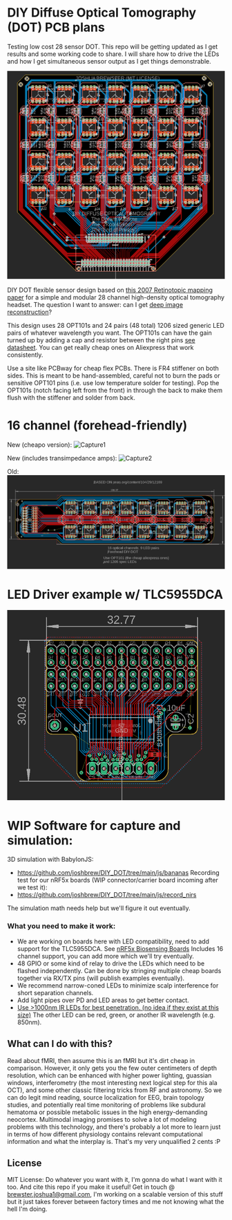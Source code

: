 # DIY Diffuse Optical Tomography (DOT) PCB plans

Testing low cost 28 sensor DOT. This repo will be getting updated as I get results and some working code to share. I will share how to drive the LEDs and how I get simultaneous sensor output as I get things demonstrable.

![DIYDOT](DIY__DOT.PNG)

DIY DOT flexible sensor design based on [this 2007 Retinotopic mapping paper](https://www.pnas.org/content/104/29/12169) for a simple and modular 28 channel high-density optical tomography headset. The question I want to answer: can I get [deep image reconstruction](https://journals.plos.org/ploscompbiol/article?id=10.1371/journal.pcbi.1006633)?

This design uses 28 OPT101s and 24 pairs (48 total) 1206 sized generic LED pairs of whatever wavelength you want. The OPT101s can have the gain turned up by adding a cap and resistor between the right pins [see datasheet](https://www.ti.com/lit/ds/symlink/opt101.pdf?HQS=TI-null-null-alldatasheets-df-pf-SEP-wwe). You can get really cheap ones on Aliexpress that work consistently.

Use a site like PCBway for cheap flex PCBs. There is FR4 stiffener on both sides. This is meant to be hand-assembled, careful not to burn the pads or sensitive OPT101 pins (i.e. use low temperature solder for testing). Pop the OPT101s (notch facing left from the front) in through the back to make them flush with the stiffener and solder from back.  

# 16 channel (forehead-friendly)

New (cheapo version):
![Capture1](https://github.com/joshbrew/DIY_DOT/assets/18196383/c8308fb1-bb82-4d54-b911-e251ef4fa524)

New (includes transimpedance amps):
![Capture2](https://github.com/joshbrew/DIY_DOT/assets/18196383/5e3c45eb-5cfc-4ccd-a7ff-146be4c4db25)

Old:
![DIY16DOT](16Ch.PNG)

# LED Driver example w/ TLC5955DCA

![leddriver](LEDdriver.PNG)

# WIP Software for capture and simulation:

3D simulation with BabylonJS:
- https://github.com/joshbrew/DIY_DOT/tree/main/js/bananas
Recording test for our nRF5x boards (WIP connector/carrier board incoming after we test it):
- https://github.com/joshbrew/DIY_DOT/tree/main/js/record_nirs

The simulation math needs help but we'll figure it out eventually.


### What you need to make it work:
* We are working on boards here with LED compatibility, need to add support for the TLC5955DCA. See [nRF5x Biosensing Boards](https://github.com/brainsatplay/nrf5x-biosensing-boards) Includes 16 channel support, you can add more which we'll try eventually.
* 48 GPIO or some kind of relay to drive the LEDs which need to be flashed independently. Can be done by stringing multiple cheap boards together via RX/TX pins (will publish examples eventually). 
* We recommend narrow-coned LEDs to minimize scalp interference for short separation channels.
* Add light pipes over PD and LED areas to get better contact.
* [Use >1000nm IR LEDs for best penetration. (no idea if they exist at this size)](https://www.spiedigitallibrary.org/journals/journal-of-biomedical-optics/volume-25/issue-09/097003/Diffuse-correlation-spectroscopy-measurements-of-blood-flow-using-1064nm-light/10.1117/1.JBO.25.9.097003.full?fbclid=IwAR02-l_q-xCykuuqUjc_RWJfQE7ESOEIRK0G9mqZSWaGiFhfwu1QNV42vjQ&SSO=1) The other LED can be red, green, or another IR wavelength (e.g. 850nm).

## What can I do with this?

Read about fMRI, then assume this is an fMRI but it's dirt cheap in comparison. However, it only gets you the few outer centimeters of depth resolution, which can be enhanced with higher power lighting, guassian windows, interferometry (the most interesting next logical step for this ala OCT), and some other classic filtering tricks from RF and astronomy. So we can do legit mind reading, source localization for EEG, brain topology studies, and potentially real time monitoring of problems like subdural hematoma or possible metabolic issues in the high energy-demanding neocortex. Multimodal imaging promises to solve a lot of modeling problems with this technology, and there's probably a lot more to learn just in terms of how different physiology contains relevant computational information and what the interplay is. That's my very unqualified 2 cents :P


## License 
MIT License: Do whatever you want with it, I'm gonna do what I want with it too. And cite this repo if you make it useful! 
Get in touch @ brewster.joshua1@gmail.com, I'm working on a scalable version of this stuff but it just takes forever between factory times and me not knowing what the hell I'm doing. 
